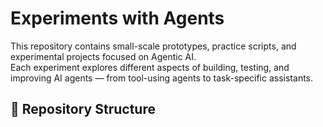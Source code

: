 # Experiments with Agents

This repository contains small-scale prototypes, practice scripts, and experimental projects focused on Agentic AI.  
Each experiment explores different aspects of building, testing, and improving AI agents — from tool-using agents to task-specific assistants.

## 📂 Repository Structure
